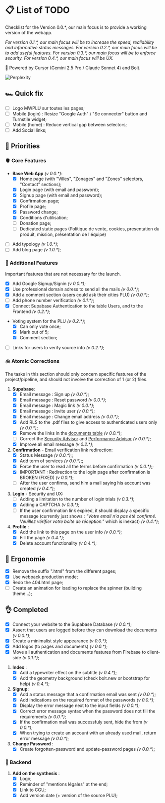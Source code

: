 # 📋 List of TODO

Checklist for the Version 0.0.\*, our main focus is to provide a working version of the webapp.

_For version 0.1.\*, our main focus will be to increase the speed, realiability and informative status messages._
_For version 0.2.\*, our main focus will be to add useful features._
_For version 0.3.\*, our main focus will be to enforce security._
_For version 0.4.\*, our main focus will be UX._

🤖 Powered by Cursor (Gemini 2.5 Pro / Claude Sonnet 4) and Bolt.

![Perplexity](https://img.shields.io/badge/perplexity-000000?style=for-the-badge&logo=perplexity&logoColor=088F8F)

## 🏎️ Quick fix

- [ ] Logo MWPLU sur toutes les pages;
- [ ] Mobile (login) : Resize "Google Auth" / "Se connecter" button and Turnstile widget;
- [ ] Mobile (home) : Reduce vertical gap between selectors;
- [ ] Add Social links;

## 🍖 Priorities

### 🫀 Core Features

- **Base Web App** _(v 0.0.\*)_:
  - [x] Home page (with "Villes", "Zonages" and "Zones" selectors, "Contact" sections);
  - [x] Login page (with email and password);
  - [x] Signup page (with email and password);
  - [x] Confirmation page;
  - [x] Profile page;
  - [x] Password change;
  - [x] Conditions d'utilisation;
  - [ ] Donation page;
  - [ ] Dedicated static pages (Politique de vente, cookies, presentation du produit, mission, présentation de l'équipe)
- [ ] Add typology _(v 1.0.\*)_;
- [ ] Add blog page _(v 1.0.\*)_;

### 🧠 Additional Features

Important features that are not necessary for the launch.

- [x] Add Google Signup/Signin _(v 0.0.\*)_;
- [x] Use professional domain adress to send all the mails _(v 0.0.\*)_;
- [x] Add a comment section (users could ask their cities PLU) _(v 0.0.\*)_;
- [ ] Add phone number verification _(v 0.1.\*)_;
- [x] Connect Supabase Authentication to the table Users, and to the Frontend _(v 0.2.\*)_;
- Voting system for the PLU _(v 0.2.\*)_;
  - [x] Can only vote once;
  - [x] Mark out of 5;
  - [x] Comment section;
- [ ] Links for users to verify source info _(v 0.2.\*)_;

### 🫁 Atomic Corrections

The tasks in this section should only concern specific features of the project/pipeline, and should not involve the correction of 1 (or 2) files.

1. **Supabase**:
   - [x] Email message : Sign up _(v 0.0.\*)_;
   - [x] Email message : Reset password _(v 0.0.\*)_;
   - [x] Email message : Magic link _(v 0.0.\*)_;
   - [x] Email message : Invite user _(v 0.0.\*)_;
   - [x] Email message : Change email address _(v 0.0.\*)_;
   - [x] Add RLS to the .pdf files to give access to authenticated users only _(v 0.0.\*)_;
   - [x] Remove the links in the [documents table](https://supabase.com/dashboard/project/ofeyssipibktmbfebibo/editor/39678) _(v 0.0.\*)_;
   - [ ] Correct the [Security Advisor](https://supabase.com/dashboard/project/ofeyssipibktmbfebibo/advisors/security) and [Performance Advisor](https://supabase.com/dashboard/project/ofeyssipibktmbfebibo/advisors/performance) _(v 0.0.\*)_;
   - [x] Improve all email message _(v 0.2.\*)_;
2. **Confirmation** - Email verification link redirection:
   - [x] Status Message _(v 0.0.\*)_;;
   - [x] Add term of services _(v 0.0.\*)_;;
   - [x] Force the user to read all the terms before confirmation _(v 0.0.\*)_;;
   - [x] IMPORTANT : Redirection to the login page after confirmation is BROKEN (FIXED) _(v 0.0.\*)_;
   - [ ] After the user confirms, send him a mail saying his account was created _(v 0.4.\*)_;
3. **Login** - Security and UX:
   - [ ] Adding a limitation to the number of login trials _(v 0.3.\*)_;
   - [x] Adding a CAPTCHA _(v 0.3.\*)_;
   - [ ] If the user confirmation link expired, it should display a specific message (currently just shows : _"Votre email n'a pas été confirmé. Veuillez vérifier votre boîte de réception."_ which is inexact) _(v 0.4.\*)_;
4. **Profile** :
   - [x] Add the link to this page on the user info _(v 0.0.\*)_;
   - [x] Fill the page _(v 0.4.\*)_;
   - [x] Delete account functionality _(v 0.4.\*)_;

## 🦯 Ergonomie

- [x] Remove the suffix ".html" from the different pages;
- [x] Use webpack production mode;
- [x] Redo the 404.html page;
- [ ] Create an animation for loading to replace the spinner (building theme...);

## 👌 Completed

- [x] Connect your website to the Supabase Database _(v 0.0.\*)_;
- [x] Assert that users are logged before they can download the documents _(v 0.0.\*)_;
- [x] Create a minimalist style appearance _(v 0.0.\*)_;
- [x] Add logos (to pages and documents) _(v 0.0.\*)_;
- [x] Move all authentication and documents features from Firebase to client-side _(v 0.1.\*)_;

1. **Index** :
   - [x] Add a typewriter effect on the subtitle _(v 0.4.\*)_;
   - [x] Add the geometry background (check bolt.new or bootstrap for help) _(v 0.4.\*)_;
2. **Signup**:
   - [x] Add a status message that a confirmation email was sent _(v 0.0.\*)_;
   - [x] Add indications on the required format of the passwords _(v 0.0.\*)_;
   - [x] Display the error message next to the input fields _(v 0.0.\*)_;
   - [x] Correct error message syntax when the password does not fill the requirements _(v 0.0.\*)_;
   - [x] If the confirmation mail was successfuly sent, hide the from _(v 0.0.\*)_;
   - [x] When trying to create an account with an already used mail, return error message _(v 0.0.\*)_;
3. **Change Password** :
   - [x] Create forgotten-password and update-password pages _(v 0.0.\*)_;

### 🦴 Backend

1. **Add on the synthesis** :
   - [x] Logo;
   - [x] Reminder of "mentions légales" at the end;
   - [x] Link to CGU;
   - [x] Add version date (+ version of the source PLU);
